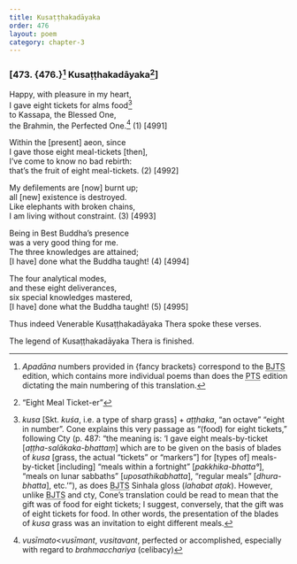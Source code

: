 ```yaml
---
title: Kusaṭṭhakadāyaka
order: 476
layout: poem
category: chapter-3
---
```


### \[473. {476.}[^1] Kusaṭṭhakadāyaka[^2]\]

Happy, with pleasure in my heart,  
I gave eight tickets for alms food[^3]  
to Kassapa, the Blessed One,  
the Brahmin, the Perfected One.[^4] (1) \[4991\]

Within the \[present\] aeon, since  
I gave those eight meal-tickets \[then\],  
I’ve come to know no bad rebirth:  
that’s the fruit of eight meal-tickets. (2) \[4992\]

My defilements are \[now\] burnt up;  
all \[new\] existence is destroyed.  
Like elephants with broken chains,  
I am living without constraint. (3) \[4993\]

Being in Best Buddha’s presence  
was a very good thing for me.  
The three knowledges are attained;  
\[I have\] done what the Buddha taught! (4) \[4994\]

The four analytical modes,  
and these eight deliverances,  
six special knowledges mastered,  
\[I have\] done what the Buddha taught! (5) \[4995\]

Thus indeed Venerable Kusaṭṭhakadāyaka Thera spoke these verses.

The legend of Kusaṭṭhakadāyaka Thera is finished.

[^1]: *Apadāna* numbers provided in {fancy brackets} correspond to the <abbr title="Buddha Jayanthi Tripitaka Series">BJTS</abbr> edition, which contains more individual poems than does the <abbr title="Pali Text Society">PTS</abbr> edition dictating the main numbering of this translation.

[^2]: “Eight Meal Ticket-er”

[^3]: *kusa* \[Skt. *kuśa*, i.e. a type of sharp grass\] + *aṭṭhaka*, “an octave” “eight in number”. Cone explains this very passage as “(food) for eight tickets,” following Cty (p. 487: “the meaning is: ‘I gave eight meals-by-ticket \[*aṭṭha-salākaka-bhattaṃ*\] which are to be given on the basis of blades of *kusa* \[grass, the actual “tickets” or “markers”\] for \[types of\] meals-by-ticket \[including\] “meals within a fortnight” \[*pakkhika-bhatta°*\], “meals on lunar sabbaths” \[*uposathikabhatta*\], “regular meals” \[*dhura-bhatta*\], etc.’”), as does <abbr title="Buddha Jayanthi Tripitaka Series">BJTS</abbr> Sinhala gloss (*lahabat aṭak*). However, unlike <abbr title="Buddha Jayanthi Tripitaka Series">BJTS</abbr> and cty, Cone’s translation could be read to mean that the gift was of food for eight tickets; I suggest, conversely, that the gift was of eight tickets for food. In other words, the presentation of the blades of *kusa* grass was an invitation to eight different meals.

[^4]: *vusīmato*&lt;*vusīmant*, *vusitavant*, perfected or accomplished, especially with regard to *brahma<span class="diacritics" data-state="on">c</span><span class="no-diacritics" data-state="off">ch</span>ariya* (celibacy)
